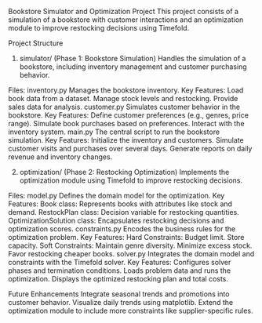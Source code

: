 Bookstore Simulator and Optimization Project
This project consists of a simulation of a bookstore with customer interactions and an optimization module to improve restocking decisions using Timefold.

Project Structure
1. simulator/ (Phase 1: Bookstore Simulation)
Handles the simulation of a bookstore, including inventory management and customer purchasing behavior.

Files:
inventory.py
Manages the bookstore inventory.
Key Features:
Load book data from a dataset.
Manage stock levels and restocking.
Provide sales data for analysis.
customer.py
Simulates customer behavior in the bookstore.
Key Features:
Define customer preferences (e.g., genres, price range).
Simulate book purchases based on preferences.
Interact with the inventory system.
main.py
The central script to run the bookstore simulation.
Key Features:
Initialize the inventory and customers.
Simulate customer visits and purchases over several days.
Generate reports on daily revenue and inventory changes.

2. optimization/ (Phase 2: Restocking Optimization)
Implements the optimization module using Timefold to improve restocking decisions.

Files:
model.py
Defines the domain model for the optimization.
Key Features:
Book class: Represents books with attributes like stock and demand.
RestockPlan class: Decision variable for restocking quantities.
OptimizationSolution class: Encapsulates restocking decisions and optimization scores.
constraints.py
Encodes the business rules for the optimization problem.
Key Features:
Hard Constraints:
Budget limit.
Store capacity.
Soft Constraints:
Maintain genre diversity.
Minimize excess stock.
Favor restocking cheaper books.
solver.py
Integrates the domain model and constraints with the Timefold solver.
Key Features:
Configures solver phases and termination conditions.
Loads problem data and runs the optimization.
Displays the optimized restocking plan and total costs.

Future Enhancements
Integrate seasonal trends and promotions into customer behavior.
Visualize daily trends using matplotlib.
Extend the optimization module to include more constraints like supplier-specific rules.